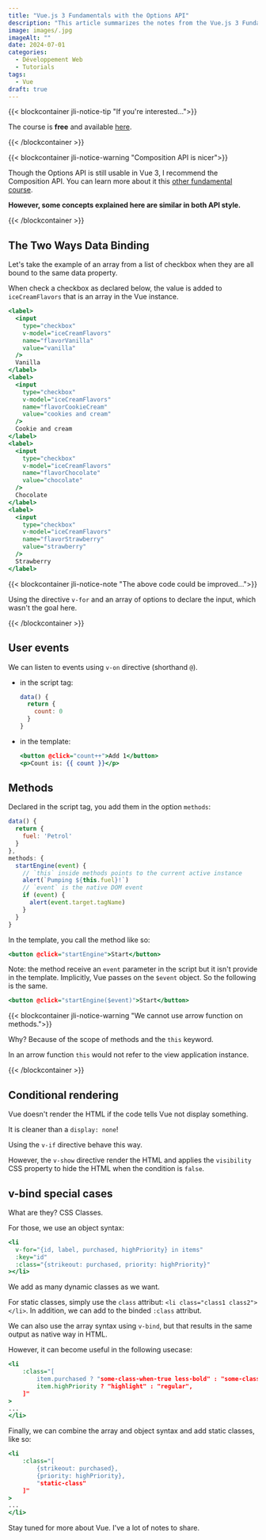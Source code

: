 ```yaml
---
title: "Vue.js 3 Fundamentals with the Options API"
description: "This article summarizes the notes from the Vue.js 3 Fundamentals with the Options API at VueSchool"
image: images/.jpg
imageAlt: ""
date: 2024-07-01
categories:
  - Développement Web
  - Tutorials
tags:
  - Vue
draft: true
---
```


{{< blockcontainer jli-notice-tip "If you're interested...">}}

The course is **free** and available [here](https://vueschool.io/courses/vuejs-3-fundamentals?utm_source=JLI_Blog_EN&utm_medium=recommandations).

{{< /blockcontainer >}}

{{< blockcontainer jli-notice-warning "Composition API is nicer">}}

Though the Options API is still usable in Vue 3, I recommend the Composition API. You can learn more about it this [other fundamental course](https://vueschool.io/courses/vue-js-fundamentals-with-the-composition-api?utm_source=JLI_Blog_EN&utm_medium=recommandations).

**However, some concepts explained here are similar in both API style.**

{{< /blockcontainer >}}

## The Two Ways Data Binding

Let's take the example of an array from a list of checkbox when they are all bound to the same data property.

When check a checkbox as declared below, the value is added to `iceCreamFlavors` that is an array in the Vue instance.

```htm
<label>
  <input
    type="checkbox"
    v-model="iceCreamFlavors"
    name="flavorVanilla"
    value="vanilla"
  />
  Vanilla
</label>
<label>
  <input
    type="checkbox"
    v-model="iceCreamFlavors"
    name="flavorCookieCream"
    value="cookies and cream"
  />
  Cookie and cream
</label>
<label>
  <input
    type="checkbox"
    v-model="iceCreamFlavors"
    name="flavorChocolate"
    value="chocolate"
  />
  Chocolate
</label>
<label>
  <input
    type="checkbox"
    v-model="iceCreamFlavors"
    name="flavorStrawberry"
    value="strawberry"
  />
  Strawberry
</label>
```

{{< blockcontainer jli-notice-note "The above code could be improved...">}}

Using the directive `v-for` and an array of options to declare the input, which wasn't the goal here.

{{< /blockcontainer >}}

## User events

We can listen to events using `v-on` directive (shorthand `@`).

- in the script tag:

  ```js
  data() {
    return {
      count: 0
    }
  }
  ```

- in the template:

  ```htm
  <button @click="count++">Add 1</button>
  <p>Count is: {{ count }}</p>
  ```

## Methods

Declared in the script tag, you add them in the option `methods`:

```js
data() {
  return {
    fuel: 'Petrol'
  }
},
methods: {
  startEngine(event) {
    // `this` inside methods points to the current active instance
    alert(`Pumping ${this.fuel}!`)
    // `event` is the native DOM event
    if (event) {
      alert(event.target.tagName)
    }
  }
}
```

In the template, you call the method like so:

```htm
<button @click="startEngine">Start</button>
```

Note: the method receive an `event` parameter in the script but it isn't provide in the template. Implicitly, Vue passes on the `$event` object. So the following is the same.

```htm
<button @click="startEngine($event)">Start</button>
```

{{< blockcontainer jli-notice-warning "We cannot use arrow function on methods.">}}

Why? Because of the scope of methods and the `this` keyword.

In an arrow function `this` would not refer to the view application instance.

{{< /blockcontainer >}}

## Conditional rendering

Vue doesn't render the HTML if the code tells Vue not display something.

It is cleaner than a `display: none`!

Using the `v-if` directive behave this way.

However, the `v-show` directive render the HTML and applies the `visibility` CSS property to hide the HTML when the condition is `false`.

## v-bind special cases

What are they? CSS Classes.

For those, we use an object syntax:

```htm
<li
  v-for="{id, label, purchased, highPriority} in items"
  :key="id"
  :class="{strikeout: purchased, priority: highPriority}"
></li>
```

We add as many dynamic classes as we want.

For static classes, simply use the `class` attribut: `<li class="class1 class2"></li>`. In addition, we can add to the binded `:class` attribut.

We can also use the array syntax using `v-bind`, but that results in the same output as native way in HTML.

However, it can become useful in the following usecase:

```htm
<li
    :class="[
        item.purchased ? "some-class-when-true less-bold" : "some-class-when-false",
        item.highPriority ? "highlight" : "regular",
    ]"
>
...
</li>
```

Finally, we can combine the array and object syntax and add static classes, like so:

```htm
<li
    :class="[
        {strikeout: purchased},
        {priority: highPriority},
        "static-class"
    ]"
>
...
</li>
```

Stay tuned for more about Vue. I've a lot of notes to share.
